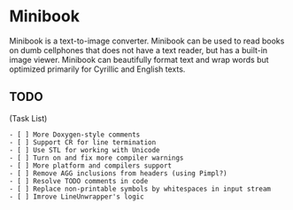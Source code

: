 # Minibook

Minibook is a text-to-image converter. 
Minibook can be used to read books on dumb cellphones that does not have a text reader, but has a built-in image viewer.
Minibook can beautifully format text and wrap words but optimized primarily for Cyrillic and English texts.

## TODO
(Task List)
```
- [ ] More Doxygen-style comments
- [ ] Support CR for line termination
- [ ] Use STL for working with Unicode
- [ ] Turn on and fix more compiler warnings
- [ ] More platform and compilers support
- [ ] Remove AGG inclusions from headers (using Pimpl?)
- [ ] Resolve TODO comments in code
- [ ] Replace non-printable symbols by whitespaces in input stream
- [ ] Imrove LineUnwrapper's logic
